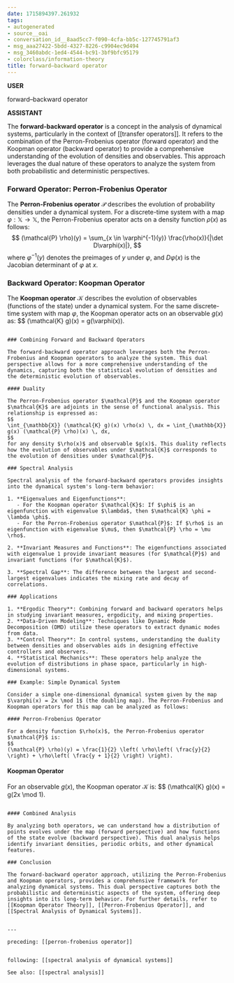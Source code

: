 ```yaml
---
date: 1715894397.261932
tags:
- autogenerated
- source__oai
- conversation_id__8aad5cc7-f090-4cfa-bb5c-127745791af3
- msg_aaa27422-5bdd-4327-8226-c9904ec9d494
- msg_3460abdc-1ed4-4544-bc91-3bf9bfc95179
- colorclass/information-theory
title: forward–backward operator
---
```


**USER**

forward–backward operator


**ASSISTANT**

The **forward-backward operator** is a concept in the analysis of dynamical systems, particularly in the context of [[transfer operators]]. It refers to the combination of the Perron-Frobenius operator (forward operator) and the Koopman operator (backward operator) to provide a comprehensive understanding of the evolution of densities and observables. This approach leverages the dual nature of these operators to analyze the system from both probabilistic and deterministic perspectives.

### Forward Operator: Perron-Frobenius Operator

The **Perron-Frobenius operator** $\mathcal{P}$ describes the evolution of probability densities under a dynamical system. For a discrete-time system with a map $\varphi: \mathbb{X} \to \mathbb{X}$, the Perron-Frobenius operator acts on a density function $\rho(x)$ as follows:
$$
(\mathcal{P} \rho)(y) = \sum_{x \in \varphi^{-1}(y)} \frac{\rho(x)}{|\det D\varphi(x)|},
$$
where $\varphi^{-1}(y)$ denotes the preimages of $y$ under $\varphi$, and $D\varphi(x)$ is the Jacobian determinant of $\varphi$ at $x$.

### Backward Operator: Koopman Operator

The **Koopman operator** $\mathcal{K}$ describes the evolution of observables (functions of the state) under a dynamical system. For the same discrete-time system with map $\varphi$, the Koopman operator acts on an observable $g(x)$ as:
$$
(\mathcal{K} g)(x) = g(\varphi(x)).
```

### Combining Forward and Backward Operators

The forward-backward operator approach leverages both the Perron-Frobenius and Koopman operators to analyze the system. This dual perspective allows for a more comprehensive understanding of the dynamics, capturing both the statistical evolution of densities and the deterministic evolution of observables.

#### Duality

The Perron-Frobenius operator $\mathcal{P}$ and the Koopman operator $\mathcal{K}$ are adjoints in the sense of functional analysis. This relationship is expressed as:
$$
\int_{\mathbb{X}} (\mathcal{K} g)(x) \rho(x) \, dx = \int_{\mathbb{X}} g(x) (\mathcal{P} \rho)(x) \, dx,
$$
for any density $\rho(x)$ and observable $g(x)$. This duality reflects how the evolution of observables under $\mathcal{K}$ corresponds to the evolution of densities under $\mathcal{P}$.

### Spectral Analysis

Spectral analysis of the forward-backward operators provides insights into the dynamical system's long-term behavior:

1. **Eigenvalues and Eigenfunctions**:
   - For the Koopman operator $\mathcal{K}$: If $\phi$ is an eigenfunction with eigenvalue $\lambda$, then $\mathcal{K} \phi = \lambda \phi$.
   - For the Perron-Frobenius operator $\mathcal{P}$: If $\rho$ is an eigenfunction with eigenvalue $\mu$, then $\mathcal{P} \rho = \mu \rho$.

2. **Invariant Measures and Functions**: The eigenfunctions associated with eigenvalue 1 provide invariant measures (for $\mathcal{P}$) and invariant functions (for $\mathcal{K}$).

3. **Spectral Gap**: The difference between the largest and second-largest eigenvalues indicates the mixing rate and decay of correlations.

### Applications

1. **Ergodic Theory**: Combining forward and backward operators helps in studying invariant measures, ergodicity, and mixing properties.
2. **Data-Driven Modeling**: Techniques like Dynamic Mode Decomposition (DMD) utilize these operators to extract dynamic modes from data.
3. **Control Theory**: In control systems, understanding the duality between densities and observables aids in designing effective controllers and observers.
4. **Statistical Mechanics**: These operators help analyze the evolution of distributions in phase space, particularly in high-dimensional systems.

### Example: Simple Dynamical System

Consider a simple one-dimensional dynamical system given by the map $\varphi(x) = 2x \mod 1$ (the doubling map). The Perron-Frobenius and Koopman operators for this map can be analyzed as follows:

#### Perron-Frobenius Operator

For a density function $\rho(x)$, the Perron-Frobenius operator $\mathcal{P}$ is:
$$
(\mathcal{P} \rho)(y) = \frac{1}{2} \left( \rho\left( \frac{y}{2} \right) + \rho\left( \frac{y + 1}{2} \right) \right).
```

#### Koopman Operator

For an observable $g(x)$, the Koopman operator $\mathcal{K}$ is:
$$
(\mathcal{K} g)(x) = g(2x \mod 1).
```

#### Combined Analysis

By analyzing both operators, we can understand how a distribution of points evolves under the map (forward perspective) and how functions of the state evolve (backward perspective). This dual analysis helps identify invariant densities, periodic orbits, and other dynamical features.

### Conclusion

The forward-backward operator approach, utilizing the Perron-Frobenius and Koopman operators, provides a comprehensive framework for analyzing dynamical systems. This dual perspective captures both the probabilistic and deterministic aspects of the system, offering deep insights into its long-term behavior. For further details, refer to [[Koopman Operator Theory]], [[Perron-Frobenius Operator]], and [[Spectral Analysis of Dynamical Systems]].


---

preceding: [[perron-frobenius operator]]  


following: [[spectral analysis of dynamical systems]]

See also: [[spectral analysis]]